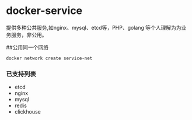 # docker-service

提供多种公共服务,如nginx、mysql、etcd等，PHP、golang 等个人理解为为业务服务，非公用。


##公用同一个网络
```shell
docker network create service-net
```

### 已支持列表
- etcd
- nginx
- mysql
- redis
- clickhouse